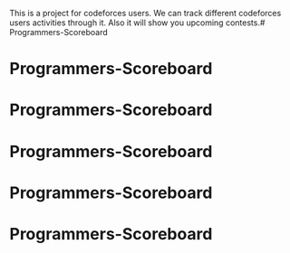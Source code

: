 This is a project for codeforces users. We can track different codeforces users activities through it. Also it will show you upcoming contests.# Programmers-Scoreboard
# Programmers-Scoreboard
# Programmers-Scoreboard
# Programmers-Scoreboard
# Programmers-Scoreboard
# Programmers-Scoreboard
